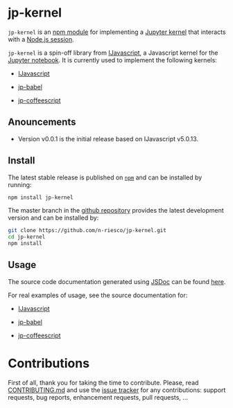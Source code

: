 # jp-kernel

`jp-kernel` is an [npm module](https://www.npmjs.com/) for implementing a
[Jupyter kernel](http://jupyter.readthedocs.io/en/latest/projects/kernels.html)
that interacts with a [Node.js session](https://github.com/n-riesco/nel).

`jp-kernel` is a spin-off library from
[IJavascript](https://github.com/n-riesco/ijavascript), a Javascript kernel for
the [Jupyter notebook](http://jupyter.org/). It is currently used to implement
the following kernels:

- [IJavascript](http://github.com/n-riesco/ijavascript)

- [jp-babel](http://github.com/n-riesco/jp-babel)

- [jp-coffeescript](http://github.com/n-riesco/jp-coffeescript)


## Anouncements

- Version v0.0.1 is the initial release based on IJavascript v5.0.13.


## Install

The latest stable release is published on
[`npm`](https://www.npmjs.com/package/jp-kernel) and can be installed by
running:

```sh
npm install jp-kernel
```

The master branch in the [github
repository](https://github.com/n-riesco/jp-kernel) provides the latest
development version and can be installed by:

```sh
git clone https://github.com/n-riesco/jp-kernel.git
cd jp-kernel
npm install
```


## Usage

The source code documentation generated using [JSDoc](http://usejsdoc.org/) can
be found [here](http://n-riesco.github.io/jp-kernel/).

For real examples of usage, see the source documentation for:

- [IJavascript](http://n-riesco.github.io/ijavascript/jsdoc/index.html)

- [jp-babel](http://n-riesco.github.io/jp-babel/)

- [jp-coffeescript](http://n-riesco.github.io/jp-coffeescript/)


# Contributions

First of all, thank you for taking the time to contribute. Please, read
[CONTRIBUTING.md](CONTRIBUTING.md) and use the [issue
tracker](https://github.com/n-riesco/jp-kernel/issues) for any contributions:
support requests, bug reports, enhancement requests, pull requests, ...
